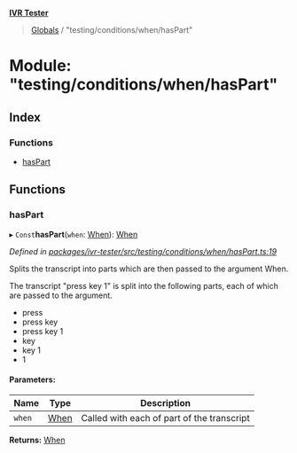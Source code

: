 **[IVR Tester](../README.md)**

> [Globals](../README.md) / "testing/conditions/when/hasPart"

# Module: "testing/conditions/when/hasPart"

## Index

### Functions

* [hasPart](_testing_conditions_when_haspart_.md#haspart)

## Functions

### hasPart

▸ `Const`**hasPart**(`when`: [When](_testing_conditions_when_when_.md#when)): [When](_testing_conditions_when_when_.md#when)

*Defined in [packages/ivr-tester/src/testing/conditions/when/hasPart.ts:19](https://github.com/SketchingDev/ivr-tester/blob/dbcb3f7/packages/ivr-tester/src/testing/conditions/when/hasPart.ts#L19)*

Splits the transcript into parts which are then passed to the argument When.

The transcript "press key 1" is split into the following parts, each of which are
passed to the argument.
  * press
  * press key
  * press key 1
  * key
  * key 1
  * 1

#### Parameters:

Name | Type | Description |
------ | ------ | ------ |
`when` | [When](_testing_conditions_when_when_.md#when) | Called with each of part of the transcript  |

**Returns:** [When](_testing_conditions_when_when_.md#when)
